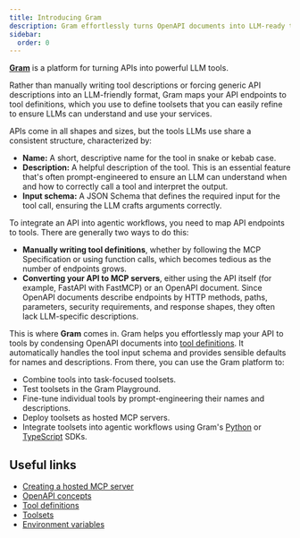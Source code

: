 ```yaml
---
title: Introducing Gram
description: Gram effortlessly turns OpenAPI documents into LLM-ready tools, generating optimized tool definitions from your APIs for powerful agentic workflows.
sidebar:
  order: 0
---
```


**[Gram](https://getgram.ai)** is a platform for turning APIs into powerful LLM tools. 

Rather than manually writing tool descriptions or forcing generic API descriptions into an LLM-friendly format, Gram maps your API endpoints to tool definitions, which you use to define toolsets that you can easily refine to ensure LLMs can understand and use your services.

APIs come in all shapes and sizes, but the tools LLMs use share a consistent structure, characterized by:

- **Name:** A short, descriptive name for the tool in snake or kebab case.
- **Description:** A helpful description of the tool. This is an essential feature that's often prompt-engineered to ensure an LLM can understand when and how to correctly call a tool and interpret the output.
- **Input schema:** A JSON Schema that defines the required input for the tool call, ensuring the LLM crafts arguments correctly.

To integrate an API into agentic workflows, you need to map API endpoints to tools. There are generally two ways to do this:

- **Manually writing tool definitions**, whether by following the MCP Specification or using function calls, which becomes tedious as the number of endpoints grows.
- **Converting your API to MCP servers**, either using the API itself (for example, FastAPI with FastMCP) or an OpenAPI document. Since OpenAPI documents describe endpoints by HTTP methods, paths, parameters, security requirements, and response shapes, they often lack LLM-specific descriptions.

This is where **Gram** comes in. Gram helps you effortlessly map your API to tools by condensing OpenAPI documents into [tool definitions](concepts/tool-definitions). It automatically handles the tool input schema and provides sensible defaults for names and descriptions. From there, you can use the Gram platform to:

- Combine tools into task-focused toolsets.
- Test toolsets in the Gram Playground.
- Fine-tune individual tools by prompt-engineering their names and descriptions.
- Deploy toolsets as hosted MCP servers.
- Integrate toolsets into agentic workflows using Gram's [Python](https://pypi.org/project/gram-ai/) or [TypeScript](https://www.npmjs.com/package/@gram-ai/sdk) SDKs.

## Useful links

- [Creating a hosted MCP server](/guides/creating-your-first-hosted-mcp-server)
- [OpenAPI concepts](/concepts/openapi)
- [Tool definitions](/concepts/tool-definitions)
- [Toolsets](/concepts/toolsets)
- [Environment variables](/concepts/environments)

